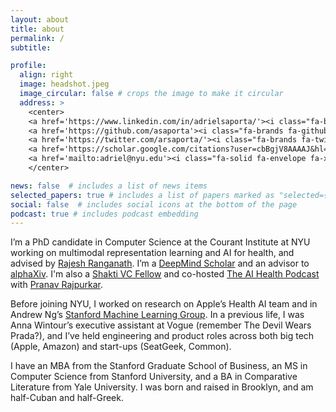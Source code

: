 ```yaml
---
layout: about
title: about
permalink: /
subtitle:

profile:
  align: right
  image: headshot.jpeg
  image_circular: false # crops the image to make it circular
  address: >
    <center>
    <a href='https://www.linkedin.com/in/adrielsaporta/'><i class="fa-brands fa-linkedin fa-xl"></i></a>&nbsp;
    <a href='https://github.com/asaporta'><i class="fa-brands fa-github fa-xl"></i></a>&nbsp;
    <a href='https://twitter.com/arsaporta/'><i class="fa-brands fa-twitter fa-xl"></i></a>&nbsp;
    <a href='https://scholar.google.com/citations?user=cbBgjV8AAAAJ&hl=en'><i class="fa-brands fa-google-scholar fa-xl"></i></a>&nbsp;
    <a href='mailto:adriel@nyu.edu'><i class="fa-solid fa-envelope fa-xl"></i></a>
    </center>

news: false  # includes a list of news items
selected_papers: true # includes a list of papers marked as "selected={true}"
social: false  # includes social icons at the bottom of the page
podcast: true # includes podcast embedding
---
```


I’m a PhD candidate in Computer Science at the Courant Institute at NYU working on multimodal representation learning and AI for health, and advised by [Rajesh Ranganath](https://rajesh-lab.github.io/). I’m a [DeepMind Scholar](https://www.deepmind.com/scholarships) and an advisor to [alphaXiv](https://alphaxiv.org/). I'm also a [Shakti VC Fellow](https://shaktivc.com/) and co-hosted [The AI Health Podcast](https://podcasts.apple.com/us/podcast/the-ai-health-podcast/id1542731019) with [Pranav Rajpurkar](https://rajpurkar.github.io/).

Before joining NYU, I worked on research on Apple’s Health AI team and in Andrew Ng’s [Stanford Machine Learning Group](https://stanfordmlgroup.github.io/). In a previous life, I was Anna Wintour’s executive assistant at Vogue (remember The Devil Wears Prada?), and I’ve held engineering and product roles across both big tech (Apple, Amazon) and start-ups (SeatGeek, Common).

I have an MBA from the Stanford Graduate School of Business, an MS in Computer Science from Stanford University, and a BA in Comparative Literature from Yale University. I was born and raised in Brooklyn, and am half-Cuban and half-Greek.
